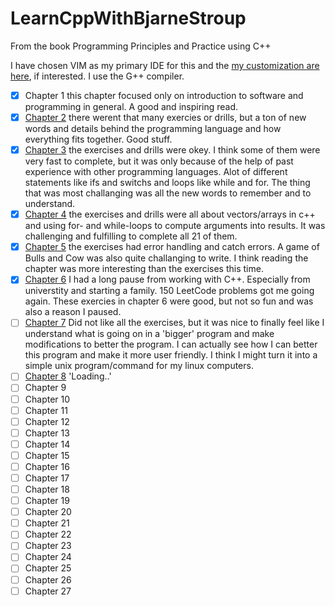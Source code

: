 # LearnCppWithBjarneStroup
From the book Programming Principles and Practice using C++ 

I have chosen VIM as my primary IDE for this and the [my customization are here](https://github.com/Flakvard/.vimrc/blob/main/.vimrc.vim), if interested. I use the G++ compiler.
- [x] Chapter 1 this chapter focused only on introduction to software and programming in general. A good and inspiring read. 
- [x] [Chapter 2](https://github.com/Flakvard/LearnCppWithBjarneStroup/tree/main/Chapter_2) there werent that many exercies or drills, but a ton of new words and details behind the programming language and how everything fits together. Good stuff.
- [x] [Chapter 3](https://github.com/Flakvard/LearnCppWithBjarneStroup/tree/main/Chapter_3) the exercises and drills were okey. I think some of them were very fast to complete, but it was only because of the help of past experience with other programming languages. Alot of different statements like ifs and switchs and loops like while and for. The thing that was most challanging was all the new words to remember and to understand. 
- [x] [Chapter 4](https://github.com/Flakvard/LearnCppWithBjarneStroup/tree/main/Chapter_4) the exercises and drills were all about vectors/arrays in c++ and using for- and while-loops to compute arguments into results. It was challenging and fulfilling to complete all 21 of them. 
- [x] [Chapter 5](https://github.com/Flakvard/LearnCppWithBjarneStroup/tree/main/Chapter_5) the exercises had error handling and catch errors. A game of Bulls and Cow was also quite challanging to write. I think reading the chapter was more interesting than the exercises this time.
- [x] [Chapter 6](https://github.com/Flakvard/LearnCppWithBjarneStroup/tree/main/Chapter_6) I had a long pause from working with C++. Especially from universtity and starting a family. 150 LeetCode problems got me going again. These exercies in chapter 6 were good, but not so fun and was also a reason I paused. 
- [ ] [Chapter 7](https://github.com/Flakvard/LearnCppWithBjarneStroup/tree/main/Chapter_7) Did not like all the exercises, but it was nice to finally feel like I understand what is going on in a 'bigger' program and make modifications to better the program. I can actually see how I can better this program and make it more user friendly. I think I might turn it into a simple unix program/command for my linux computers. 
- [ ] [Chapter 8](https://github.com/Flakvard/LearnCppWithBjarneStroup/tree/main/Chapter_8) 'Loading..'
- [ ] Chapter 9
- [ ] Chapter 10
- [ ] Chapter 11
- [ ] Chapter 12
- [ ] Chapter 13
- [ ] Chapter 14
- [ ] Chapter 15
- [ ] Chapter 16
- [ ] Chapter 17
- [ ] Chapter 18
- [ ] Chapter 19
- [ ] Chapter 20
- [ ] Chapter 21
- [ ] Chapter 22
- [ ] Chapter 23
- [ ] Chapter 24
- [ ] Chapter 25
- [ ] Chapter 26
- [ ] Chapter 27
